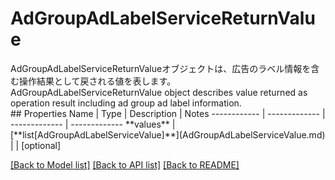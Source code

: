 # AdGroupAdLabelServiceReturnValue

<div lang=\"ja\">AdGroupAdLabelServiceReturnValueオブジェクトは、広告のラベル情報を含む操作結果として戻される値を表します。</div> <div lang=\"en\">AdGroupAdLabelServiceReturnValue object describes value returned as operation result including ad group ad label information.</div> 
## Properties
Name | Type | Description | Notes
------------ | ------------- | ------------- | -------------
**values** | [**list[AdGroupAdLabelServiceValue]**](AdGroupAdLabelServiceValue.md) |  | [optional] 

[[Back to Model list]](../README.md#documentation-for-models) [[Back to API list]](../README.md#documentation-for-api-endpoints) [[Back to README]](../README.md)


